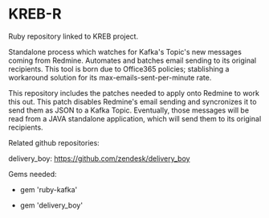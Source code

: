 # KREB-R
Ruby repository linked to KREB project.

Standalone process which watches for Kafka's Topic's new messages coming from Redmine. 
Automates and batches email sending to its original recipients. 
This tool is born due to Office365 policies; stablishing a workaround solution for its max-emails-sent-per-minute rate.

This repository includes the patches needed to apply onto Redmine to work this out.
This patch disables Redmine's email sending and syncronizes it to send them as JSON to a Kafka Topic. 
Eventually, those messages will be read from a JAVA standalone application, which will send them to its original recipients.

Related github repositories:

delivery_boy: https://github.com/zendesk/delivery_boy

Gems needed:
* gem 'ruby-kafka'

* gem 'delivery_boy'
